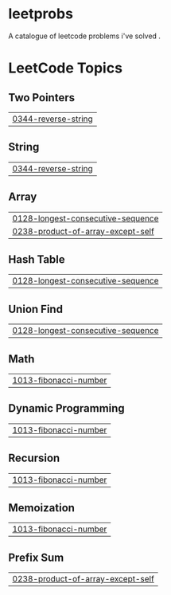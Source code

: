 # leetprobs
A catalogue of leetcode problems i've solved .

<!---LeetCode Topics Start-->
# LeetCode Topics
## Two Pointers
|  |
| ------- |
| [0344-reverse-string](https://github.com/raglandsam/leetprobs/tree/master/0344-reverse-string) |
## String
|  |
| ------- |
| [0344-reverse-string](https://github.com/raglandsam/leetprobs/tree/master/0344-reverse-string) |
## Array
|  |
| ------- |
| [0128-longest-consecutive-sequence](https://github.com/raglandsam/leetprobs/tree/master/0128-longest-consecutive-sequence) |
| [0238-product-of-array-except-self](https://github.com/raglandsam/leetprobs/tree/master/0238-product-of-array-except-self) |
## Hash Table
|  |
| ------- |
| [0128-longest-consecutive-sequence](https://github.com/raglandsam/leetprobs/tree/master/0128-longest-consecutive-sequence) |
## Union Find
|  |
| ------- |
| [0128-longest-consecutive-sequence](https://github.com/raglandsam/leetprobs/tree/master/0128-longest-consecutive-sequence) |
## Math
|  |
| ------- |
| [1013-fibonacci-number](https://github.com/raglandsam/leetprobs/tree/master/1013-fibonacci-number) |
## Dynamic Programming
|  |
| ------- |
| [1013-fibonacci-number](https://github.com/raglandsam/leetprobs/tree/master/1013-fibonacci-number) |
## Recursion
|  |
| ------- |
| [1013-fibonacci-number](https://github.com/raglandsam/leetprobs/tree/master/1013-fibonacci-number) |
## Memoization
|  |
| ------- |
| [1013-fibonacci-number](https://github.com/raglandsam/leetprobs/tree/master/1013-fibonacci-number) |
## Prefix Sum
|  |
| ------- |
| [0238-product-of-array-except-self](https://github.com/raglandsam/leetprobs/tree/master/0238-product-of-array-except-self) |
<!---LeetCode Topics End-->